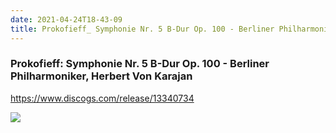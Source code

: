 ```yaml
---
date: 2021-04-24T18-43-09
title: Prokofieff_ Symphonie Nr. 5 B-Dur Op. 100 - Berliner Philharmoniker, Herbert Von Karajan
---
```

### Prokofieff: Symphonie Nr. 5 B-Dur Op. 100 - Berliner Philharmoniker, Herbert Von Karajan
https://www.discogs.com/release/13340734

![](dayone-moment://787847EFD87D48BF9D8B5887A2FD8A9C)
